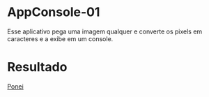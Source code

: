 # AppConsole-01

Esse aplicativo pega uma imagem qualquer e converte os pixels em caracteres e a exibe em um console.

# Resultado

[Ponei](https://user-images.githubusercontent.com/55207930/199339089-fd357fbc-8986-43f1-afdd-15b44d490dff.jpg)
